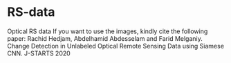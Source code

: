 # RS-data
Optical RS data
If you want to use the images, kindly cite the following paper:
Rachid Hedjam, Abdelhamid Abdesselam and Farid Melganiy.
Change Detection in Unlabeled Optical Remote Sensing Data using Siamese CNN.
J-STARTS 2020
